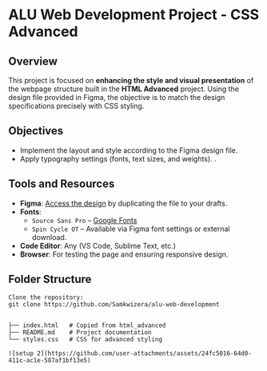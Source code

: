 # ALU Web Development Project - CSS Advanced

## Overview
This project is focused on **enhancing the style and visual presentation** of the webpage structure built in the **HTML Advanced** project. Using the design file provided in Figma, the objective is to match the design specifications precisely with CSS styling.

## Objectives
- Implement the layout and style according to the Figma design file.
- Apply typography settings (fonts, text sizes, and weights).
.

## Tools and Resources
- **Figma**: [Access the design](https://www.figma.com/) by duplicating the file to your drafts.
- **Fonts**:
  - `Source Sans Pro` – [Google Fonts](https://fonts.google.com/specimen/Source+Sans+Pro)
  - `Spin Cycle OT` – Available via Figma font settings or external download.
- **Code Editor**: Any (VS Code, Sublime Text, etc.)
- **Browser**: For testing the page and ensuring responsive design.

## Folder Structure
```plaintext
Clone the repository:
git clone https://github.com/Samkwizera/alu-web-development


├── index.html   # Copied from html_advanced
├── README.md    # Project documentation
└── styles.css   # CSS for advanced styling

![setup 2](https://github.com/user-attachments/assets/24fc5016-64d0-411c-ac1e-587af1bf13e5)


